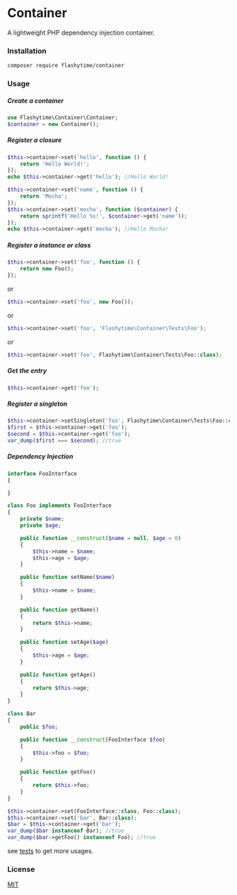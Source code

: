 # Container

A lightweight PHP dependency injection container.

### Installation
```bash
composer require flashytime/container
```

### Usage
##### Create a container
```php
use Flashytime\Container\Container;
$container = new Container();
```

##### Register a closure
```php
$this->container->set('hello', function () {
    return 'Hello World!';
});
echo $this->container->get('hello'); //Hello World!
```
```php
$this->container->set('name', function () {
    return 'Mocha';
});
$this->container->set('mocha', function ($container) {
    return sprintf('Hello %s!', $container->get('name'));
});
echo $this->container->get('mocha'); //Hello Mocha!
```

##### Register a instance or class
```php
$this->container->set('foo', function () {
    return new Foo();
});
```
or
```php
$this->container->set('foo', new Foo());
```
or
```php
$this->container->set('foo', 'Flashytime\Container\Tests\Foo');
```
or
```php
$this->container->set('foo', Flashytime\Container\Tests\Foo::class);
```
##### Get the entry
```php
$this->container->get('foo');
```

##### Register a singleton
```php
$this->container->setSingleton('foo', Flashytime\Container\Tests\Foo::class);
$first = $this->container->get('foo');
$second = $this->container->get('foo');
var_dump($first === $second); //true
```

##### Dependency Injection
```php
interface FooInterface
{

}

class Foo implements FooInterface
{
    private $name;
    private $age;

    public function __construct($name = null, $age = 0)
    {
        $this->name = $name;
        $this->age = $age;
    }

    public function setName($name)
    {
        $this->name = $name;
    }

    public function getName()
    {
        return $this->name;
    }

    public function setAge($age)
    {
        $this->age = $age;
    }

    public function getAge()
    {
        return $this->age;
    }
}

class Bar
{
    public $foo;

    public function __construct(FooInterface $foo)
    {
        $this->foo = $foo;
    }

    public function getFoo()
    {
        return $this->foo;
    }
}
```
```php
$this->container->set(FooInterface::class, Foo::class);
$this->container->set('bar', Bar::class);
$bar = $this->container->get('bar');
var_dump($bar instanceof Bar); //true
var_dump($bar->getFoo() instanceof Foo); //true
```

see [tests](https://github.com/flashytime/container/blob/master/tests/ContainerTest.php) to get more usages.

### License
[MIT](https://opensource.org/licenses/MIT)
